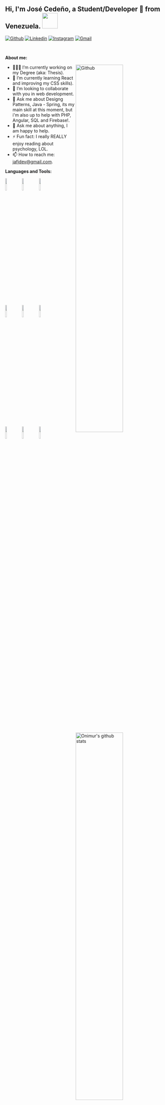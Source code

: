 ## Hi, I'm José Cedeño, a Student/Developer 🚀 from Venezuela. <img src="https://media.giphy.com/media/12oufCB0MyZ1Go/giphy.gif" width="50">

[![Github](https://img.shields.io/badge/-Github-000?style=flat&logo=Github&logoColor=white)](https://github.com/jafjdev)
[![Linkedin](https://img.shields.io/badge/-LinkedIn-blue?style=flat&logo=Linkedin&logoColor=white)](https://www.linkedin.com/in/josejecr/)
[![Instagram](https://img.shields.io/badge/-Instagram-c13584?style=flat&labelColor=c13584&logo=instagram&logoColor=white)](https://www.instagram.com/josejecr/)
[![Gmail](https://img.shields.io/badge/-Gmail-c14438?style=flat&logo=Gmail&logoColor=white)](mailto:jafjdev@gmail.com)

&nbsp;

**About me:**

<img width="55%" align="right" alt="Github" src="https://raw.githubusercontent.com/onimur/.github/master/.resources/git-header.svg" />

- 👨🏽‍💻 I’m currently working on my Degree (aka: Thesis).
- 🌱 I’m currently learning React and improving my CSS skills).
- 👯 I’m looking to collaborate with you in web development.
- 🤔 Ask me about Designg Patterns, Java - Spring, its my main skill at this moment, but i'm also up to help with PHP, Angular, SQL and Firebase!.
- 💬 Ask me about anything, I am happy to help.
- ⚡️ Fun fact: I really REALLY enjoy reading about psychology, LOL.
- 📫 How to reach me: jafjdev@gmail.com.

**Languages and Tools:** 

<p>
  <a href="https://github.com/jafjdev/">
    <img width="55%" align="right" alt="Onimur's github stats" src="https://github-readme-stats.vercel.app/api?username=jafjdev&show_icons=true&theme=radical&count_private=true" />
  </a>

  <code><img width="10%" src="https://www.vectorlogo.zone/logos/java/java-ar21.svg"></code>
  <code><img width="10%" src="https://www.vectorlogo.zone/logos/springio/springio-ar21.svg"></code>
  <code><img width="10%" src="https://www.vectorlogo.zone/logos/nodejs/nodejs-ar21.svg"></code>
  <br />  
  <code><img width="10%" src="https://www.vectorlogo.zone/logos/mysql/mysql-ar21.svg"></code>
  <code><img width="10%" src="https://www.vectorlogo.zone/logos/postgresql/postgresql-ar21.svg"></code>
  <code><img width="10%" src="https://www.vectorlogo.zone/logos/json/json-ar21.svg"></code>
  <br />
  <code><img width="10%" src="https://www.vectorlogo.zone/logos/reactjs/reactjs-ar21.svg"></code>
  <code><img width="10%" src="https://www.vectorlogo.zone/logos/angular/angular-ar21.svg"></code>
  <code><img width="10%" src="https://www.vectorlogo.zone/logos/tensorflow/tensorflow-ar21.svg"></code>
</p>
